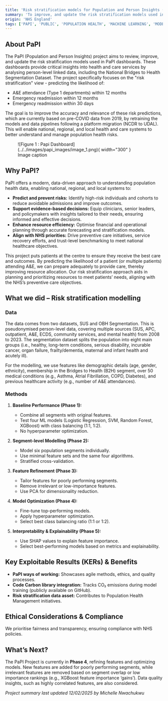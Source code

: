 ```yaml
---
title: 'Risk stratification models for Population and Person Insights (PaPI)'
summary: 'To improve, and update the risk stratification models used in the Population and Person Insight (PaPI) dashboards.'
origin: 'NHS England'
tags: ['PAPI', 'PUBLIC', 'POPULATION HEALTH', 'MACHINE LEARNING', 'MODELLING', 'STRUCTURED', 'PYTHON']
---
```


## About PaPI

The PaPI (Population and Person Insights) project aims to review, improve, and update the risk stratification models used in PaPI dashboards. These dashboards provide critical insights into health and care services by analysing person-level linked data, including the National Bridges to Health Segmentation Dataset. The project specifically focuses on the "risk stratification" view - predicting the likelihood of:

- A&E attendance (Type 1 departments) within 12 months
- Emergency readmission within 12 months
- Emergency readmission within 30 days

The goal is to improve the accuracy and relevance of these risk predictions, which are currently based on pre-COVID data from 2019, by retraining the models and data pipelines following a platform migration (NCDR to UDAL). This will enable national, regional, and local health and care systems to better understand and manage population health risks.

<figure markdown="span">  ![Figure 1 : Papi Dashboard](../../images/papi_images/image_1.png){ width="300" }  <figcaption>Image caption</figcaption></figure>
 

## Why PaPI?

PaPI offers a modern, data-driven approach to understanding population health data, enabling national, regional, and local systems to:

- **Predict and prevent risks:** Identify high-risk individuals and cohorts to reduce avoidable admissions and improve outcomes.
- **Support evidence-based decisions:** Equip clinicians, senior leaders, and policymakers with insights tailored to their needs, ensuring informed and effective decisions.
- **Enhance resource efficiency:** Optimise financial and operational planning through accurate forecasting and stratification models.
- **Align with NHS priorities:** Drive preventive care initiatives, service recovery efforts, and trust-level benchmarking to meet national healthcare objectives.

This project puts patients at the centre to ensure they receive the best care and outcomes. By predicting the likelihood of a patient (or multiple patients) attending A&E, we can prepare adequately to provide care, thereby improving resource allocation. Our risk stratification approach aids in planning and prioritizing resources to meet patients’ needs, aligning with the NHS’s preventive care objectives.

## What we did – Risk stratification modelling

### Data

The data comes from two datasets, SUS and OBH Segmentation. This is pseudonymised person-level data, covering multiple sources (SUS, APC, outpatient, A&E, ECDS, community services, and mental health) from 2008 to 2023. The segmentation dataset splits the population into eight main groups (i.e., healthy, long-term conditions, serious disability, incurable cancer, organ failure, frailty/dementia, maternal and infant health and acutely ill).

For the modelling, we use features like demographic details (age, gender, ethnicity), membership in the Bridges to Health (B2H) segment, over 50 medical conditions (e.g., Asthma, Atrial Fibrillation, COPD, Diabetes), and previous healthcare activity (e.g., number of A&E attendances).

### Methods

1. **Baseline Performance (Phase 1):**
    - Combine all segments with original features.
    - Test four ML models (Logistic Regression, SVM, Random Forest, XGBoost) with class balancing (1:1, 1:2).
    - No hyperparameter optimization.

2. **Segment-level Modelling (Phase 2):**
    - Model six population segments individually.
    - Use minimal feature sets and the same four algorithms.
    - Stratified cross-validation.

3. **Feature Refinement (Phase 3):**
    - Tailor features for poorly performing segments.
    - Remove irrelevant or low-importance features.
    - Use PCA for dimensionality reduction.

4. **Model Optimization (Phase 4):**
    - Fine-tune top-performing models.
    - Apply hyperparameter optimization.
    - Select best class balancing ratio (1:1 or 1:2).

5. **Interpretability & Explainability (Phase 5):**
    - Use SHAP values to explain feature importance.
    - Select best-performing models based on metrics and explainability.

## Key Exploitable Results (KERs) & Benefits

- **PaPI ways of working:** Showcases agile methods, ethics, and quality processes.
- **Code Carbon library integration:** Tracks CO₂ emissions during model training (publicly available on GitHub).
- **Risk stratification data asset:** Contributes to Population Health Management initiatives.

## Ethical Considerations & Compliance

We prioritise fairness and transparency, ensuring compliance with NHS policies.

## What’s Next?

The PaPI Project is currently in **Phase 4**, refining features and optimizing models. New features are added for poorly performing segments, while irrelevant features are removed based on segment overlap or low importance rankings (e.g., XGBoost feature importance ‘gains’). Data quality insights, such as highly correlated features, are also considered.

_Project summary last updated 12/02/2025 by Michelle Nwachukwu_ 

#
